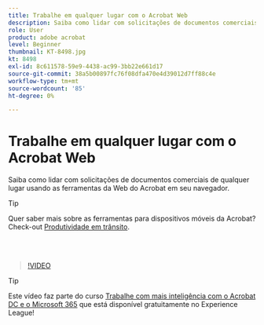 ```yaml
---
title: Trabalhe em qualquer lugar com o Acrobat Web
description: Saiba como lidar com solicitações de documentos comerciais de qualquer lugar usando as ferramentas da Web do Acrobat em seu navegador
role: User
product: adobe acrobat
level: Beginner
thumbnail: KT-8498.jpg
kt: 8498
exl-id: 8c611578-59e9-4438-ac99-3bb22e661d17
source-git-commit: 38a5b00897fc76f08dfa470e4d39012d7ff88c4e
workflow-type: tm+mt
source-wordcount: '85'
ht-degree: 0%

---
```


# Trabalhe em qualquer lugar com o Acrobat Web

Saiba como lidar com solicitações de documentos comerciais de qualquer lugar usando as ferramentas da Web do Acrobat em seu navegador.

>[!TIP]
>
>Quer saber mais sobre as ferramentas para dispositivos móveis da Acrobat? Check-out [Produtividade em trânsito](productivity.md).

<br> 

>[!VIDEO](https://video.tv.adobe.com/v/337436?hidetitle=true)

>[!TIP]
>
>Este vídeo faz parte do curso [Trabalhe com mais inteligência com o Acrobat DC e o Microsoft 365](https://experienceleague.adobe.com/?recommended=Acrobat-U-1-2021.microsoft365) que está disponível gratuitamente no Experience League!
